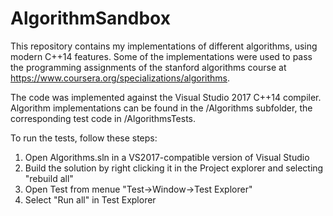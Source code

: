 # AlgorithmSandbox

This repository contains my implementations of different algorithms, using modern C++14 features. Some of the implementations were used to pass the programming assignments of the stanford algorithms course at https://www.coursera.org/specializations/algorithms. 

The code was implemented against the Visual Studio 2017 C++14 compiler. Algorithm implementations can be found in the /Algorithms subfolder, the corresponding test code in /AlgorithmsTests. 

To run the tests, follow these steps:

1. Open Algorithms.sln in a VS2017-compatible version of Visual Studio
2. Build the solution by right clicking it in the Project explorer and selecting "rebuild all" 
3. Open Test from menue "Test->Window->Test Explorer"
4. Select "Run all" in Test Explorer
